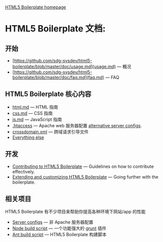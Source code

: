 [HTML5 Boilerplate homepage](http://html5boilerplate.com)

# HTML5 Boilerplate 文档:

## 开始

* [https://github.com/sdg-sysdev/html5-boilerplate/blob/master/doc/usage.md](usage.md) — 概况
* [https://github.com/sdg-sysdev/html5-boilerplate/blob/master/doc/faq.md](faq.md) — FAQ

## HTML5 Boilerplate 核心内容

* [html.md](https://github.com/sdg-sysdev/html5-boilerplate/blob/master/doc/html.md) — HTML 指南
* [css.md](https://github.com/sdg-sysdev/html5-boilerplate/blob/master/doc/css.md) — CSS 指南
* [js.md](https://github.com/sdg-sysdev/html5-boilerplate/blob/master/doc/javascript.md) — JavaScript 指南
* [.htaccess](https://github.com/sdg-sysdev/html5-boilerplate/blob/master/doc/htaccess.md) — Apache web 服务器配置 [alternative server configs](https://github.com/h5bp/server-configs).
* [crossdomain.xml](https://github.com/sdg-sysdev/html5-boilerplate/blob/master/doc/crossdomain.md) — 跨域请求引导文件
* [Everything else](https://github.com/sdg-sysdev/html5-boilerplate/blob/master/doc/misc.md)

## 开发

* [Contributing to HTML5 Boilerplate](https://github.com/sdg-sysdev/html5-boilerplate/blob/master/doc/contribute.md) — Guidelines on how to
  contribute effectively.
* [Extending and customizing HTML5 Boilerplate](https://github.com/sdg-sysdev/html5-boilerplate/blob/master/doc/extend.md) — Going further with
  the boilerplate.

## 相关项目

HTML5 Boilerplate 有不少项目来帮助你提高各种环境下网站/app 的性能

* [Server configs](https://github.com/h5bp/server-configs) — 非 Apache 服务器配置
* [Node build script](https://github.com/h5bp/node-build-script) — 一个功能强大的 [grunt](https://github.com/cowboy/grunt) 插件
* [Ant build script](https://github.com/h5bp/ant-build-script) — HTML5 Boilerplate 构建脚本
